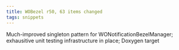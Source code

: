 ```yaml
---
title: WOBezel r50, 63 items changed
tags: snippets
---
```


Much-improved singleton pattern for WONotificationBezelManager; exhausitive unit testing infrastructure in place; Doxygen target
